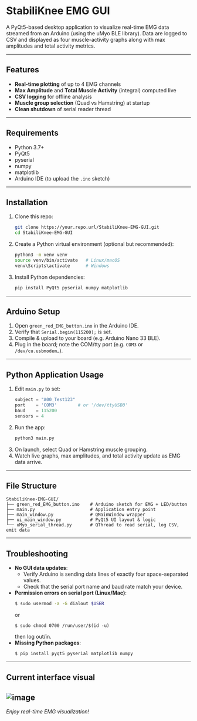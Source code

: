 # StabiliKnee EMG GUI

A PyQt5-based desktop application to visualize real-time EMG data streamed from an Arduino (using the uMyo BLE library). Data are logged to CSV and displayed as four muscle-activity graphs along with max amplitudes and total activity metrics.

---

## Features

- **Real-time plotting** of up to 4 EMG channels  
- **Max Amplitude** and **Total Muscle Activity** (integral) computed live  
- **CSV logging** for offline analysis  
- **Muscle group selection** (Quad vs Hamstring) at startup  
- **Clean shutdown** of serial reader thread  

---

## Requirements

- Python 3.7+  
- PyQt5  
- pyserial  
- numpy  
- matplotlib  
- Arduino IDE (to upload the `.ino` sketch)  

---

## Installation

1. Clone this repo:
   ```bash
   git clone https://your.repo.url/StabiliKnee-EMG-GUI.git
   cd StabiliKnee-EMG-GUI
2. Create a Python virtual environment (optional but recommended):
   ```bash
   python3 -m venv venv
   source venv/bin/activate   # Linux/macOS
   venv\Scripts\activate      # Windows
3. Install Python dependencies:
   ```bash
   pip install PyQt5 pyserial numpy matplotlib
   
---

## Arduino Setup

1. Open `green_red_EMG_button.ino` in the Arduino IDE.  
2. Verify that `Serial.begin(115200);` is set.  
3. Compile & upload to your board (e.g. Arduino Nano 33 BLE).  
4. Plug in the board; note the COM/tty port (e.g. `COM3` or `/dev/cu.usbmodem…`).

---

## Python Application Usage

1. Edit `main.py` to set:
   ```python
   subject = "A00_Test123"
   port    = 'COM3'        # or '/dev/ttyUSB0'
   baud    = 115200
   sensors = 4
2. Run the app:
   ```bash
   python3 main.py
3. On launch, select Quad or Hamstring muscle grouping.
4. Watch live graphs, max amplitudes, and total activity update as EMG data arrive.

---

## File Structure

```
StabiliKnee-EMG-GUI/
├── green_red_EMG_button.ino    # Arduino sketch for EMG + LED/button
├── main.py                     # Application entry point
├── main_window.py              # QMainWindow wrapper
├── ui_main_window.py           # PyQt5 UI layout & logic
└── uMyo_serial_thread.py       # QThread to read serial, log CSV, emit data
```
---
## Troubleshooting

- **No GUI data updates**:
  - Verify Arduino is sending data lines of exactly four space-separated values.
  - Check that the serial port name and baud rate match your device.
- **Permission errors on serial port (Linux/Mac)**:
  ```bash
  $ sudo usermod -a -G dialout $USER
  ```
  or
  ```
  $ sudo chmod 0700 /run/user/$(id -u)
  ```
  then log out/in.
- **Missing Python packages**:
  ```bash
  $ pip install pyqt5 pyserial matplotlib numpy
  ```
---
## Current interface visual

![image](https://github.com/user-attachments/assets/4fd6d4ed-b456-4cc5-a122-ff0a05906c03)
---
*Enjoy real-time EMG visualization!*

